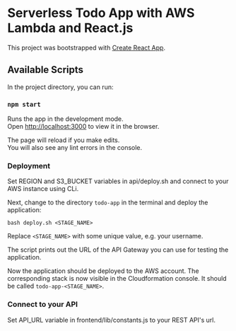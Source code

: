 # Serverless Todo App with AWS Lambda and React.js

This project was bootstrapped with [Create React App](https://github.com/facebook/create-react-app).

## Available Scripts

In the project directory, you can run:

### `npm start`

Runs the app in the development mode.\
Open [http://localhost:3000](http://localhost:3000) to view it in the browser.

The page will reload if you make edits.\
You will also see any lint errors in the console.

### Deployment

Set REGION and S3_BUCKET variables in api/deploy.sh and connect to your AWS instance using CLi.

Next, change to the directory `todo-app` in the terminal and deploy the application:

```
bash deploy.sh <STAGE_NAME>
```

Replace `<STAGE_NAME>` with some unique value, e.g. your username.

The script prints out the URL of the API Gateway you can use for testing the application.

Now the application should be deployed to the AWS account. The corresponding stack is now visible in the Cloudformation console. It should be called `todo-app-<STAGE_NAME>`.

### Connect to your API

Set API_URL variable in frontend/lib/constants.js to your REST API's url.
